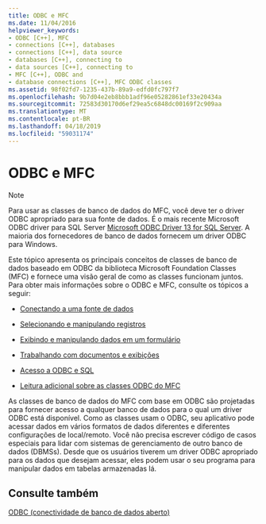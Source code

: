 ```yaml
---
title: ODBC e MFC
ms.date: 11/04/2016
helpviewer_keywords:
- ODBC [C++], MFC
- connections [C++], databases
- connections [C++], data source
- databases [C++], connecting to
- data sources [C++], connecting to
- MFC [C++], ODBC and
- database connections [C++], MFC ODBC classes
ms.assetid: 98f02fd7-1235-437b-89a9-edfd0fc797f7
ms.openlocfilehash: 9b7d04e2eb8bbb1adf96e05282861ef33e20434a
ms.sourcegitcommit: 72583d30170d6ef29ea5c6848dc00169f2c909aa
ms.translationtype: MT
ms.contentlocale: pt-BR
ms.lasthandoff: 04/18/2019
ms.locfileid: "59031174"
---
```

# <a name="odbc-and-mfc"></a>ODBC e MFC

> [!NOTE]
>  Para usar as classes de banco de dados do MFC, você deve ter o driver ODBC apropriado para sua fonte de dados. É o mais recente Microsoft ODBC driver para SQL Server [Microsoft ODBC Driver 13 for SQL Server](https://www.microsoft.com/download/details.aspx?id=50420). A maioria dos fornecedores de banco de dados fornecem um driver ODBC para Windows.

Este tópico apresenta os principais conceitos de classes de banco de dados baseado em ODBC da biblioteca Microsoft Foundation Classes (MFC) e fornece uma visão geral de como as classes funcionam juntos. Para obter mais informações sobre o ODBC e MFC, consulte os tópicos a seguir:

- [Conectando a uma fonte de dados](connecting-to-a-data-source.md)

- [Selecionando e manipulando registros](selecting-and-manipulating-records.md)

- [Exibindo e manipulando dados em um formulário](displaying-and-manipulating-data-in-a-form.md)

- [Trabalhando com documentos e exibições](working-with-documents-and-views.md)

- [Acesso a ODBC e SQL](access-to-odbc-and-sql.md)

- [Leitura adicional sobre as classes ODBC do MFC](further-reading-about-the-mfc-odbc-classes.md)

As classes de banco de dados do MFC com base em ODBC são projetadas para fornecer acesso a qualquer banco de dados para o qual um driver ODBC está disponível. Como as classes usam o ODBC, seu aplicativo pode acessar dados em vários formatos de dados diferentes e diferentes configurações de local/remoto. Você não precisa escrever código de casos especiais para lidar com sistemas de gerenciamento de outro banco de dados (DBMSs). Desde que os usuários tiverem um driver ODBC apropriado para os dados que desejam acessar, eles podem usar o seu programa para manipular dados em tabelas armazenadas lá.

## <a name="see-also"></a>Consulte também

[ODBC (conectividade de banco de dados aberto)](open-database-connectivity-odbc.md)